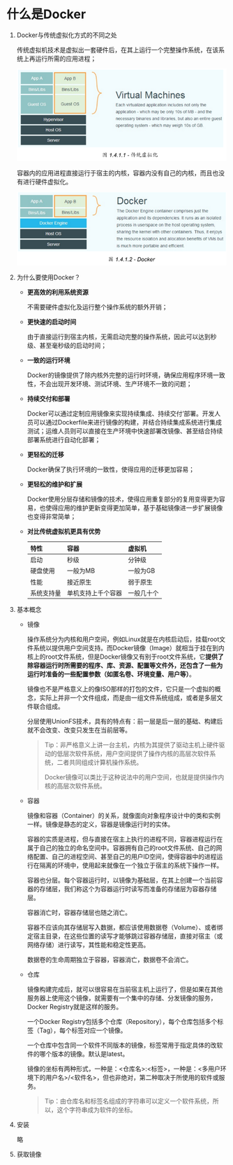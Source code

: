 # 什么是Docker

1. Docker与传统虚拟化方式的不同之处

   传统虚拟机技术是虚拟出一套硬件后，在其上运行一个完整操作系统，在该系统上再运行所需的应用进程；

   ![](image/1.4.1.1.png)

   容器内的应用进程直接运行于宿主的内核，容器内没有自己的内核，而且也没有进行硬件虚拟化。

   ![](image/1.4.1.2.png)



2. 为什么要使用Docker？

   - **更高效的利用系统资源**

     不需要硬件虚拟化及运行整个操作系统的额外开销；

   - **更快速的启动时间**

     由于直接运行到宿主内核，无需启动完整的操作系统，因此可以达到秒级、甚至毫秒级的启动时间；

   - **一致的运行环境**

     Docker的镜像提供了除内核外完整的运行时环境，确保应用程序环境一致性，不会出现开发环境、测试环境、生产环境不一致的问题；

   - **持续交付和部署**

     Docker可以通过定制应用镜像来实现持续集成、持续交付’部署。开发人员可以通过Dockerfile来进行镜像的构建，并结合持续集成系统进行集成测试；运维人员则可以直接在生产环境中快速部署改镜像、甚至结合持续部署系统进行自动化部署；

   - **更轻松的迁移**

     Docker确保了执行环境的一致性，使得应用的迁移更加容易；

   - **更轻松的维护和扩展**

     Docker使用分层存储和镜像的技术，使得应用重复部分的复用变得更为容易，也使得应用的维护更新变得更加简单，基于基础镜像进一步扩展镜像也变得非常简单；

   - **对比传统虚拟机更具有优势**

     | 特性       | 容器               | 虚拟机     |
     | ---------- | ------------------ | ---------- |
     | 启动       | 秒级               | 分钟级     |
     | 硬盘使用   | 一般为MB           | 一般为GB   |
     | 性能       | 接近原生           | 弱于原生   |
     | 系统支持量 | 单机支持上千个容器 | 一般几十个 |



3. 基本概念

   - 镜像

     操作系统分为内核和用户空间，例如Linux就是在内核启动后，挂载root文件系统以提供用户空间支持。而Docker镜像（Image）就相当于挂在到内核上的root文件系统，但是Docker镜像又有别于root文件系统，它**提供了除容器运行时所需要的程序、库、资源、配置等文件外，还包含了一些为运行时准备的一些配置参数（如匿名卷、环境变量、用户等）**。

     镜像也不是严格意义上的像ISO那样的打包的文件，它只是一个虚拟的概念，实际上并非一个文件组成，而是由一组文件系统组成，或者是多层文件联合组成。

     分层使用UnionFS技术，具有的特点有：前一层是后一层的基础、构建后就不会改变、改变只发生在当前层等。

     > Tip：非严格意义上讲一台主机，内核为其提供了驱动主机上硬件驱动的低层次软件系统，用户空间提供了操作内核的高层次软件系统，二者共同组成计算机操作系统。
     >
     > Docker镜像可以类比于这种说法中的用户空间，也就是提供操作内核的高层次软件系统。

   - 容器

     镜像和容器（Container）的关系，就像面向对象程序设计中的类和实例一样。镜像是静态的定义，容器是镜像运行时的实体。

     容器的实质是进程，但与直接在宿主上执行的进程不同，容器进程运行在属于自己的独立的命名空间中。容器拥有自己的root文件系统、自己的网络配置、自己的进程空间、甚至自己的用户ID空间，使得容器中的进程运行在隔离的环境中，使用起来就像在一个独立于宿主的系统下操作一样。

     容器也分层。每个容器运行时，以镜像为基础层，在其上创建一个当前容器的存储层，我们称这个为容器运行时读写而准备的存储层为容器存储层。

     容器消亡时，容器存储层也随之消亡。

     容器不应该向其存储层写入数据，都应该使用数据卷（Volume）、或者绑定宿主目录，在这些位置的读写才能够跳过容器存储层，直接对宿主（或网络存储）进行读写，其性能和稳定性更高。

     数据卷的生命周期独立于容器，容器消亡，数据卷不会消亡。

   - 仓库

     镜像构建完成后，就可以很容易在当前宿主机上运行了，但是如果在其他服务器上使用这个镜像，就需要有一个集中的存储、分发镜像的服务，Docker Registry就是这样的服务。

     一个Docker Registry包括多个仓库（Repository），每个仓库包括多个标签（Tag），每个标签对应一个镜像。

     一个仓库中包含同一个软件不同版本的镜像，标签常用于指定具体的改软件的哪个版本的镜像。默认是latest。

     镜像的坐标有两种形式，一种是：<仓库名>:<标签>，一种是：<多用户环境下的用户名>/<软件名>，但也非绝对，第二种取决于所使用的软件或服务。

     > Tip：由仓库名和标签名组成的字符串可以定义一个软件系统，所以，这个字符串成为软件的坐标。

4. 安装

   略

5. 获取镜像

